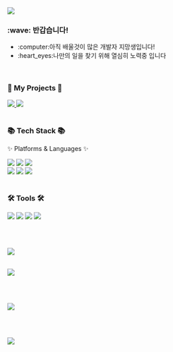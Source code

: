 <div align=left>
<img src="https://capsule-render.vercel.app/api?type=waving&color=auto&height=220&section=header&text=SEBIN%20Github!&fontSize=55&animation=blink&fontAlignY=40" />	
</div>

<div align=left>
	<h3>:wave: 반갑습니다!</h3>
	<ul>
		<li>:computer:아직 배울것이 많은 개발자 지망생입니다!</li>
		<li>:heart_eyes:나만의 일을 찾기 위해 열심히 노력중 입니다</li>
	</ul>
</div>

<br>

<div align=left>
	<h3>🎨 My Projects 🎨</h3>
</div>
<div align=left>
	<a href="https://wkdtpqls.github.io/Portfolio/" target="_blank">
		<img src="https://img.shields.io/badge/Portfolio-FF3633?style=flat&logo=Micro.blog&logoColor=white" />
	</a>
  	<a href="https://wkdtpqls.github.io/HtmlCSSHardCoding/" target="_blank">
		<img src="https://img.shields.io/badge/CV-FF8800?style=flat&logo=Micro.blog&logoColor=white" />
	</a>
</div>
  
<br> 
  
<div align=left>
	<h3>📚 Tech Stack 📚</h3>
	<p>✨ Platforms & Languages ✨</p>
</div>
  
<div align="left">
	<img src="https://img.shields.io/badge/HTML5-E34F26?style=flat&logo=HTML5&logoColor=white" />
	<img src="https://img.shields.io/badge/CSS3-1572B6?style=flat&logo=CSS3&logoColor=white" />
	<img src="https://img.shields.io/badge/JavaScript-F7DF1E?style=flat&logo=JavaScript&logoColor=white" />	
  <br>
	<img src="https://img.shields.io/badge/MySQL-4479A1?style=flat&logo=MySQL&logoColor=white" />
  <img src="https://img.shields.io/badge/Python-3776AB?style=flat&logo=Python&logoColor=white" />
  <img src="https://img.shields.io/badge/PHP-777BB4?style=flat&logo=PHP&logoColor=white" />
  

</div>
<br>

<div align=left>
	<h3>🛠 Tools 🛠</h3>
</div>
<div align=left>
	<img src="https://img.shields.io/badge/Eclipse%20IDE-2C2255?style=flat&logo=EclipseIDE&logoColor=white" />
	<img src="https://img.shields.io/badge/Visual%20Studio%20Code-007ACC?style=flat&logo=VisualStudioCode&logoColor=white" />
	<img src="https://img.shields.io/badge/GitHub-181717?style=flat&logo=GitHub&logoColor=white" />
	<img src="https://img.shields.io/badge/Netlify-00C7B7?style=flat&logo=Netlify&logoColor=white" />
</div>
	
<br><br>

<a href="https://hits.seeyoufarm.com"><img src="https://hits.seeyoufarm.com/api/count/incr/badge.svg?url=https%3A%2F%2Fgithub.com%2Fgjbae1212%2Fhit-counter"/></a>     

<br>
<!--language-->
<div align=left>
<img src="https://github-readme-stats.vercel.app/api/top-langs/?username=wkdtpqls&layout=compact"> 

<br><br>
<!--status-->
<img src="https://github-readme-stats.vercel.app/api?username=wkdtpqls&show_icons=true&theme=synthwave">
</div>

<br><br>


<!--footer-->
<div align=left>
<img src="https://capsule-render.vercel.app/api?section=footer&type=waving&color=auto&height=200&text=Thank%20You&fontSize=50&animation=blink&fontAlignY=70" />	
</div>
